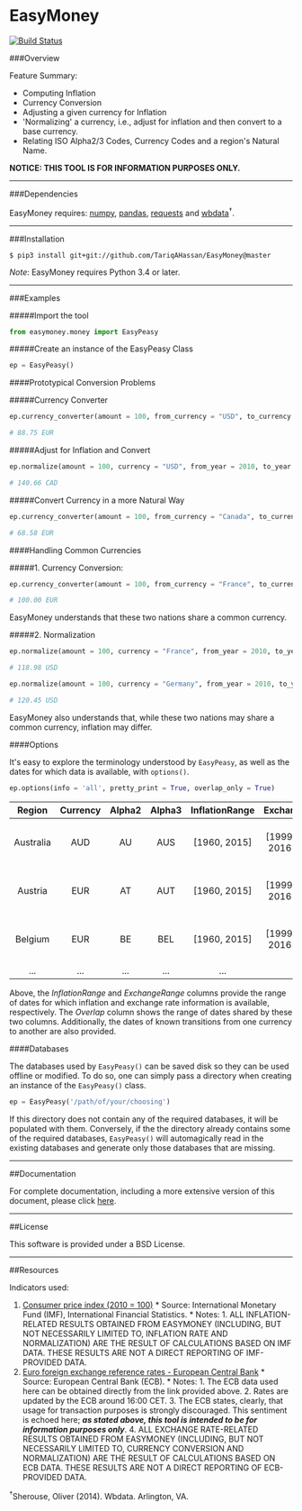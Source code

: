 EasyMoney
=========

[![Build Status](https://travis-ci.org/TariqAHassan/EasyMoney.svg?branch=master)](https://travis-ci.org/TariqAHassan/EasyMoney)

###Overview

Feature Summary:

- Computing Inflation
- Currency Conversion
- Adjusting a given currency for Inflation
- 'Normalizing' a currency, i.e., adjust for inflation and then convert to a base currency.
- Relating ISO Alpha2/3 Codes, Currency Codes and a region's Natural Name.

**NOTICE: THIS TOOL IS FOR INFORMATION PURPOSES ONLY.**

------------------------------------------------------------------------

###Dependencies

EasyMoney requires: [numpy], [pandas], [requests] and [wbdata]<sup>†</sup>.

------------------------------------------------------------------------

###Installation

`$ pip3 install git+git://github.com/TariqAHassan/EasyMoney@master`

*Note*: EasyMoney requires Python 3.4 or later.

------------------------------------------------------------------------

###Examples

#####Import the tool
```python
from easymoney.money import EasyPeasy
```

#####Create an instance of the EasyPeasy Class
```python
ep = EasyPeasy()
```

####Prototypical Conversion Problems

#####Currency Converter
```python
ep.currency_converter(amount = 100, from_currency = "USD", to_currency = "EUR", pretty_print = True)

# 88.75 EUR
```

#####Adjust for Inflation and Convert
```python
ep.normalize(amount = 100, currency = "USD", from_year = 2010, to_year = "latest", base_currency = "CAD", pretty_print = True)

# 140.66 CAD
```

#####Convert Currency in a more Natural Way
```python
ep.currency_converter(amount = 100, from_currency = "Canada", to_currency = "Ireland", pretty_print = True)

# 68.58 EUR
```

####Handling Common Currencies

#####1. Currency Conversion:
```python
ep.currency_converter(amount = 100, from_currency = "France", to_currency = "Germany", pretty_print = True)

# 100.00 EUR
```
EasyMoney understands that these two nations share a common currency.

#####2. Normalization

```python
ep.normalize(amount = 100, currency = "France", from_year = 2010, to_year = "latest", base_currency = "USD", pretty_print = True)

# 118.98 USD
```

```python
ep.normalize(amount = 100, currency = "Germany", from_year = 2010, to_year = "latest", base_currency = "USD", pretty_print = True)

# 120.45 USD
```

EasyMoney also understands that, while these two nations may share a common currency, inflation may differ.

####Options

It's easy to explore the terminology understood by `EasyPeasy`, as well as the dates for which
data is available, with `options()`.

```python
ep.options(info = 'all', pretty_print = True, overlap_only = True)
```

|   Region  | Currency | Alpha2 | Alpha3 | InflationRange |      ExchangeRange        |         Overlap           |    Transitions    |
|:---------:|:--------:|:------:|:------:|:--------------:|:-------------------------:|:-------------------------:|:-----------------:|
| Australia |  AUD     | AU     | AUS    |  [1960, 2015]  | [1999-01-04 : 2016-09-12] | [1999-01-04 : 2015-12-31] |                   |
| Austria   |  EUR     | AT     | AUT    |  [1960, 2015]  | [1999-01-04 : 2016-09-12] | [1999-01-04 : 2015-12-31] | 1999 (ATS to EUR) |
| Belgium   |  EUR     | BE     | BEL    |  [1960, 2015]  | [1999-01-04 : 2016-09-12] | [1999-01-04 : 2015-12-31] | 1999 (BEF to EUR) |
|   ...     |  ...     | ...    | ...    |      ...       |           ...             |           ...             |        ...        |  

Above, the *InflationRange* and *ExchangeRange* columns provide the range of dates for which inflation and exchange rate information 
is available, respectively. The *Overlap* column shows the range of dates shared by these two columns.
Additionally, the dates of known transitions from one currency to another are also provided.

####Databases

The databases used by ``EasyPeasy()`` can be saved disk so they can be used offline
or modified. To do so, one can simply pass a directory when creating an
instance of the ``EasyPeasy()`` class.
```python
ep = EasyPeasy('/path/of/your/choosing')
```

If this directory does not contain any of the required databases, it
will be populated with them. Conversely, if the the directory already contains
some of the required databases, ``EasyPeasy()`` will automagically
read in the existing databases and generate only those databases that are missing.

------------------------------------------------------------------------

##Documentation

For complete documentation, including a more extensive version of this document, please click [here].

------------------------------------------------------------------------

##License

This software is provided under a BSD License.

------------------------------------------------------------------------

##Resources

Indicators used:

1. [Consumer price index (2010 = 100)]
       * Source: International Monetary Fund (IMF), International Financial Statistics.
       	* Notes:
       		1. ALL INFLATION-RELATED RESULTS OBTAINED FROM EASYMONEY (INCLUDING, BUT NOT NECESSARILY LIMITED TO, INFLATION RATE AND NORMALIZATION) ARE
       		   THE RESULT OF CALCULATIONS BASED ON IMF DATA. THESE RESULTS ARE NOT A DIRECT REPORTING OF IMF-PROVIDED DATA.
2. [Euro foreign exchange reference rates - European Central Bank]
       * Source: European Central Bank (ECB).
       	* Notes:
       		1. The ECB data used here can be obtained directly from the link provided above.
       		2. Rates are updated by the ECB around 16:00 CET.
       		3. The ECB states, clearly, that usage for transaction purposes is strongly discouraged. 
       		   This sentiment is echoed here; ***as stated above, this tool is intended to be for information purposes only***.
       		4. ALL EXCHANGE RATE-RELATED RESULTS OBTAINED FROM EASYMONEY (INCLUDING, BUT NOT NECESSARILY LIMITED TO, CURRENCY CONVERSION AND NORMALIZATION) ARE 
       		   THE RESULT OF CALCULATIONS BASED ON ECB DATA. THESE RESULTS ARE NOT A DIRECT REPORTING OF ECB-PROVIDED DATA.
    
<sup>†</sup>Sherouse, Oliver (2014). Wbdata. Arlington, VA. 

  [Consumer price index (2010 = 100)]: http://data.worldbank.org/indicator/FP.CPI.TOTL
  [Euro foreign exchange reference rates - European Central Bank]: https://www.ecb.europa.eu/stats/exchange/eurofxref/html/index.en.html
  [numpy]: http://www.numpy.org
  [pandas]: http://pandas.pydata.org
  [requests]: http://docs.python-requests.org/en/master/
  [wbdata]: https://github.com/OliverSherouse/wbdata
  [here]: https://tariqahassan.github.io/EasyMoney/index.html